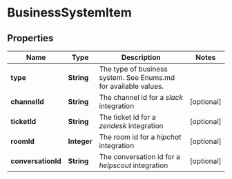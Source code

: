 
# BusinessSystemItem

## Properties
Name | Type | Description | Notes
------------ | ------------- | ------------- | -------------
**type** | **String** | The type of business system. See Enums.md for available values. | 
**channelId** | **String** | The channel id for a *slack* integration |  [optional]
**ticketId** | **String** | The ticket id for a *zendesk* integration |  [optional]
**roomId** | **Integer** | The room id for a *hipchat* integration |  [optional]
**conversationId** | **String** | The conversation id for a *helpscout* integration |  [optional]



